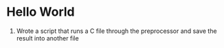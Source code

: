 # Hello World
1. Wrote a script that runs a C file through the preprocessor and save the result into another file
